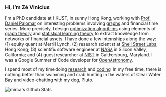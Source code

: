 ### Hi, I’m Zé Vinícius

I'm a PhD candidate at HKUST, in sunny Hong Kong, working with [Prof. Daniel Palomar](https://github.com/dppalomar)
on interesting problems involving [graphs](https://en.wikipedia.org/wiki/Graph_(discrete_mathematics)) and financial time series.
More precisely, I design [optimization algorithms](https://en.wikipedia.org/wiki/Mathematical_optimization) using elements of [graph theory](https://en.wikipedia.org/wiki/Graph_theory) and [statistical learning theory](https://en.wikipedia.org/wiki/Statistical_learning_theory)
to extract knowledge from networks of financial assets. I have done a few internships along the way: (1) equity quant at Merrill Lynch, (2) research scientist at [Shell Street Labs](https://www.linkedin.com/company/shell-street-labs/), Hong Kong; (3) scientific software engineer
at [NASA](https://exoplanets.nasa.gov/news/1529/meet-the-kepler-mission-team/) in Silicon Valley, California;
and (4) guest researcher at [NIST](https://www.nist.gov) in Gaithersburg, Maryland. I was a Google Summer of Code developer for [OpenAstronomy](https://www.openastronomy.org).

I spend most of my time doing [research](https://scholar.google.com/citations?hl=en&user=ilvNpCoAAAAJ&view_op=list_works&sortby=pubdate)
and [coding](https://github.com/mirca). In my free time, there is nothing better than swimming and crab hunting in the waters
of Clear Water Bay and video-chatting with my dog, Pluto.

<p align="center">
<img align="left" src="https://github-readme-stats.vercel.app/api/top-langs/?username=mirca&hide=html,javascript,tex,css,postscript,ruby,jupyter%20notebook&langs_count=100&layout=compact&theme=dracula" alt="mirca's Github Stats" />
</p>

